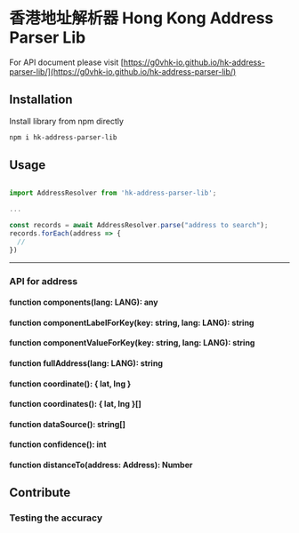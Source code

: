 # 香港地址解析器 Hong Kong Address Parser Lib

For API document please visit [https://g0vhk-io.github.io/hk-address-parser-lib/](https://g0vhk-io.github.io/hk-address-parser-lib/)

## Installation

Install library from npm directly

```bash
npm i hk-address-parser-lib
```

## Usage

```javascript

import AddressResolver from 'hk-address-parser-lib';

...

const records = await AddressResolver.parse("address to search");
records.forEach(address => {
  //
})
```

---

### API for address

#### function components(lang: LANG): any

#### function componentLabelForKey(key: string, lang: LANG): string

#### function componentValueForKey(key: string, lang: LANG): string

#### function fullAddress(lang: LANG): string

#### function coordinate(): { lat, lng }

#### function coordinates(): { lat, lng }[]

#### function dataSource(): string[]

#### function confidence(): int

#### function distanceTo(address: Address): Number

## Contribute

### Testing the accuracy

